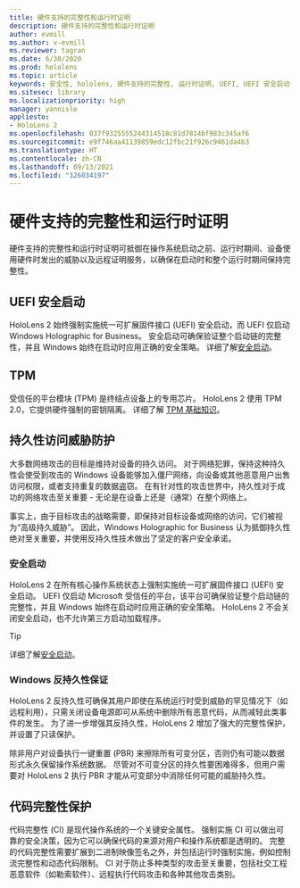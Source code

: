 ```yaml
---
title: 硬件支持的完整性和运行时证明
description: 硬件支持的完整性和运行时证明
author: evmill
ms.author: v-evmill
ms.reviewer: tagran
ms.date: 6/30/2020
ms.prod: hololens
ms.topic: article
keywords: 安全性, hololens, 硬件支持的完整性, 运行时证明, UEFI, UEFI 安全启动, 安全启动, TPM, 威胁防护, Windows 反持久性保证, 代码完整性, 代码保护,
ms.sitesec: library
ms.localizationpriority: high
manager: yannisle
appliesto:
- HoloLens 2
ms.openlocfilehash: 037f9325555244314518c81d7814bf983c345af6
ms.sourcegitcommit: e9f746aa41139859edc12fbc21f926c9461da4b3
ms.translationtype: HT
ms.contentlocale: zh-CN
ms.lasthandoff: 09/13/2021
ms.locfileid: "126034197"
---
```

# <a name="hardware-backed-integrity-and-runtime-attestation"></a>硬件支持的完整性和运行时证明

硬件支持的完整性和运行时证明可抵御在操作系统启动之前、运行时期间、设备使用硬件时发出的威胁以及远程证明服务，以确保在启动时和整个运行时期间保持完整性。

## <a name="uefi-secure-boot"></a>UEFI 安全启动

HoloLens 2 始终强制实施统一可扩展固件接口 (UEFI) 安全启动，而 UEFI 仅启动 Windows Holographic for Business。
安全启动可确保验证整个启动链的完整性，并且 Windows 始终在启动时应用正确的安全策略。 详细了解[安全启动](/windows-hardware/design/device-experiences/oem-secure-boot)。

## <a name="tpm"></a>TPM

受信任的平台模块 (TPM) 是终结点设备上的专用芯片。 HoloLens 2 使用 TPM 2.0，它提供硬件强制的密钥隔离。 详细了解 [TPM 基础知识](/windows/security/information-protection/tpm/tpm-fundamentals)。

## <a name="persistence-access-threat-protection"></a>持久性访问威胁防护

大多数网络攻击的目标是维持对设备的持久访问。 对于网络犯罪，保持这种持久性会使受到攻击的 Windows 设备能够加入僵尸网络，向设备或其他恶意用户出售访问权限，或者支持重复的数据盗窃。 在有针对性的攻击世界中，持久性对于成功的网络攻击至关重要 - 无论是在设备上还是（通常）在整个网络上。  

事实上，由于目标攻击的战略需要，即保持对目标设备或网络的访问，它们被视为“高级持久威胁”。 因此，Windows Holographic for Business 认为抵御持久性绝对至关重要，并使用反持久性技术做出了坚定的客户安全承诺。

### <a name="secure-boot"></a>安全启动

HoloLens 2 在所有核心操作系统状态上强制实施统一可扩展固件接口 (UEFI) 安全启动。 UEFI 仅启动 Microsoft 受信任的平台，该平台可确保验证整个启动链的完整性，并且 Windows 始终在启动时应用正确的安全策略。 HoloLens 2 不会关闭安全启动，也不允许第三方启动加载程序。

> [!Tip]
> 详细了解[安全启动](/windows-hardware/design/device-experiences/oem-secure-boot)。

### <a name="windows-anti-persistence-assurance"></a>Windows 反持久性保证

HoloLens 2 反持久性可确保其用户即使在系统运行时受到威胁的罕见情况下（如远程利用），只需关闭设备电源即可从系统中删除所有恶意代码，从而减轻此类事件的发生。 为了进一步增强其反持久性，HoloLens 2 增加了强大的完整性保护，并设置了只读保护。

除非用户对设备执行一键重置 (PBR) 来擦除所有可变分区，否则仍有可能以数据形式永久保留操作系统数据。 尽管对不可变分区的持久性要困难得多，但用户需要对 HoloLens 2 执行 PBR 才能从可变部分中消除任何可能的威胁持久性。

## <a name="code-integrity-protection"></a>代码完整性保护

代码完整性 (CI) 是现代操作系统的一个关键安全属性。 强制实施 CI 可以做出可靠的安全决策，因为它可以确保代码的来源对用户和操作系统都是透明的。 完整的代码完整性需要扩展到二进制映像签名之外，并包括运行时强制实施，例如控制流完整性和动态代码限制。 CI 对于防止多种类型的攻击至关重要，包括社交工程恶意软件（如勒索软件）、远程执行代码攻击和各种其他攻击类别。
